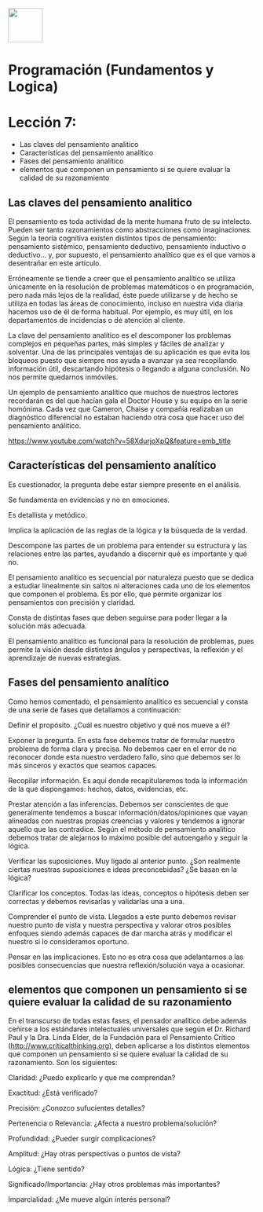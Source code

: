 
<img  src='./img/logo.png'  height='70px'>

# Programación (Fundamentos y Logica)
# Lección 7:

* Las claves del pensamiento analitico
* Características del pensamiento analítico
* Fases del pensamiento analítico
* elementos que componen un pensamiento si se quiere evaluar la calidad de su razonamiento

## Las claves del pensamiento analitico

El pensamiento es toda actividad de la mente humana fruto de su intelecto. Pueden ser tanto razonamientos como abstracciones como imaginaciones. Según la teoría cognitiva existen distintos tipos de pensamiento: pensamiento sistémico, pensamiento deductivo, pensamiento inductivo o deductivo… y, por supuesto, el pensamiento analítico que es el que vamos a desentrañar en este artículo.

Erróneamente se tiende a creer que el pensamiento analítico se utiliza únicamente en la resolución de problemas matemáticos o en programación, pero nada más lejos de la realidad, éste puede utilizarse y de hecho se utiliza en todas las áreas de conocimiento, incluso en nuestra vida diaria hacemos uso de él de forma habitual. Por ejemplo, es muy útil, en los departamentos de incidencias o de atención al cliente.

La clave del pensamiento analítico es el descomponer los problemas complejos en pequeñas partes, más simples y fáciles de analizar y solventar. Una de las principales ventajas de su aplicación es que evita los bloqueos puesto que siempre nos ayuda a avanzar ya sea recopilando información útil, descartando hipótesis o llegando a alguna conclusión. No nos permite quedarnos inmóviles.

Un ejemplo de pensamiento analítico que muchos de nuestros lectores recordarán es del que hacían gala el Doctor House y su equipo en la serie homónima. Cada vez que Cameron, Chaise y compañía realizaban un diagnóstico diferencial no estaban haciendo otra cosa que hacer uso del pensamiento análitico.

https://www.youtube.com/watch?v=58XdurjoXpQ&feature=emb_title

## Características del pensamiento analítico

Es cuestionador, la pregunta debe estar siempre presente en el análisis.

Se fundamenta en evidencias y no en emociones.

Es detallista y metódico.

Implica la aplicación de las reglas de la lógica y la búsqueda de la verdad.

Descompone las partes de un problema para entender su estructura y las relaciones entre las partes, ayudando a discernir qué es importante y qué no.

El pensamiento analítico es secuencial por naturaleza puesto que se dedica a estudiar linealmente sin saltos ni alteraciones cada uno de los elementos que componen el problema. Es por ello, que permite organizar los pensamientos con precisión y claridad.

Consta de distintas fases que deben seguirse para poder llegar a la solución más adecuada.

El pensamiento analítico es funcional para la resolución de problemas, pues permite la visión desde distintos ángulos y perspectivas, la reflexión y el aprendizaje de nuevas estrategias.

## Fases del pensamiento analítico

Como hemos comentado, el pensamiento analítico es secuencial y consta de una serie de fases que detallamos a continuación:

Definir el propósito. ¿Cuál es nuestro objetivo y qué nos mueve a él?

Exponer la pregunta. En esta fase debemos tratar de formular nuestro problema de forma clara y precisa. No debemos caer en el error de no reconocer donde esta nuestro verdadero fallo, sino que debemos ser lo más sinceros y exactos que seamos capaces.

Recopilar información. Es aquí donde recapitularemos toda la información de la que dispongamos: hechos, datos, evidencias, etc.

Prestar atención a las inferencias. Debemos ser conscientes de que generalmente tendemos a buscar información/datos/opiniones que vayan alineadas con nuestras propias creencias y valores y tendemos a ignorar aquello que las contradice. Según el método de pensamiento analítico debemos tratar de alejarnos lo máximo posible del autoengaño y seguir la lógica.

Verificar las suposiciones. Muy ligado al anterior punto. ¿Son realmente ciertas nuestras suposiciones e ideas preconcebidas? ¿Se basan en la lógica?

Clarificar los conceptos. Todas las ideas, conceptos o hipótesis deben ser correctas y debemos revisarlas y validarlas una a una.

Comprender el punto de vista. Llegados a este punto debemos revisar nuestro punto de vista y nuestra perspectiva y valorar otros posibles enfoques siendo además capaces de dar marcha atrás y modificar el nuestro si lo consideramos oportuno.

Pensar en las implicaciones. Esto no es otra cosa que adelantarnos a las posibles consecuencias que nuestra reflexión/solución vaya a ocasionar.

## elementos que componen un pensamiento si se quiere evaluar la calidad de su razonamiento

En el transcurso de todas estas fases, el pensador analítico debe además ceñirse a los estándares intelectuales universales que según el  Dr. Richard Paul y la Dra. Linda Elder, de la Fundación para el Pensamiento Crítico (http://www.criticalthinking.org), deben aplicarse a los distintos elementos que componen un pensamiento si se quiere evaluar la calidad de su razonamiento. Son los siguientes:

Claridad: ¿Puedo explicarlo y que me comprendan?

Exactitud: ¿Está verificado?

Precisión: ¿Conozco sufucientes detalles?

Pertenencia o Relevancia: ¿Afecta a nuestro problema/solución?

Profundidad: ¿Pueder surgir complicaciones?

Amplitud: ¿Hay otras perspectivas o puntos de vista?

Lógica: ¿Tiene sentido?

Significado/Importancia: ¿Hay otros problemas más importantes?

Imparcialidad: ¿Me mueve algún interés personal?